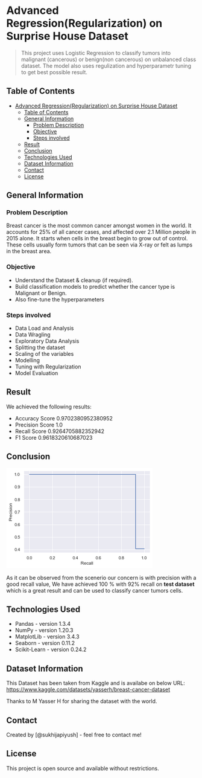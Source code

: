 # Advanced Regression(Regularization) on Surprise House Dataset

> This project uses Logistic Regression to classify tumors into malignant (cancerous) or benign(non cancerous) on unbalanced class dataset. The model also uses regulization and hyperparametr tuning to get best possible result.

## Table of Contents

- [Advanced Regression(Regularization) on Surprise House Dataset](#advanced-regressionregularization-on-surprise-house-dataset)
  - [Table of Contents](#table-of-contents)
  - [General Information](#general-information)
    - [Problem Description](#problem-description)
    - [Objective](#objective)
    - [Steps involved](#steps-involved)
  - [Result](#result)
  - [Conclusion](#conclusion)
  - [Technologies Used](#technologies-used)
  - [Dataset Information](#dataset-information)
  - [Contact](#contact)
  - [License](#license)

<!-- You can include any other section that is pertinent to your problem -->

## General Information

### Problem Description

Breast cancer is the most common cancer amongst women in the world. It accounts for 25% of all cancer cases, and affected over 2.1 Million people in 2015 alone. It starts when cells in the breast begin to grow out of control. These cells usually form tumors that can be seen via X-ray or felt as lumps in the breast area.

### Objective

- Understand the Dataset & cleanup (if required).
- Build classification models to predict whether the cancer type is Malignant or Benign.
- Also fine-tune the hyperparameters

### Steps involved

- Data Load and Analysis
- Data Wragling
- Exploratory Data Analysis
- Splitting the dataset
- Scaling of the variables
- Modelling
- Tuning with Regularization
- Model Evaluation

## Result

We achieved the following results:

- Accuracy Score 0.9702380952380952
- Precision Score 1.0
- Recall Score 0.9264705882352942
- F1 Score 0.9618320610687023

## Conclusion

![1663787954696](image/README/1663787954696.png)

As it can be observed from the scenerio our concern is with precision with a good recall value, We have achieved 100 % with 92% recall on **test dataset** which is a great result and can be used to classify cancer tumors cells.

## Technologies Used

- Pandas - version 1.3.4
- NumPy - version 1.20.3
- MatplotLib - version 3.4.3
- Seaborn - version 0.11.2
- Scikit-Learn - version 0.24.2

<!-- As the libraries versions keep on changing, it is recommended to mention the version of library used in this project -->

## Dataset Information

This Dataset has been taken from Kaggle and is availabe on below
URL: https://www.kaggle.com/datasets/yasserh/breast-cancer-dataset

Thanks to M Yasser H for sharing the dataset with the world.

## Contact

Created by [@sukhijapiyush] - feel free to contact me!

<!-- Optional -->

## License

This project is open source and available without restrictions.

<!-- You don't have to include all sections - just the one's relevant to your project -->
